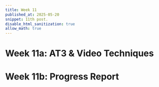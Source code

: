 ```yaml
---
title: Week 11 
published_at: 2025-05-20
snippet: 11th post.
disable_html_sanitization: true
allow_math: true
---
```


# Week 11a: AT3 & Video Techniques 
# Week 11b: Progress Report 
